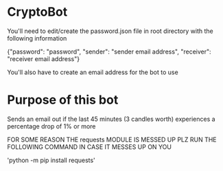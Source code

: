 # CryptoBot

You'll need to edit/create the password.json file in root directory with the following information

{"password": "password",
"sender": "sender email address",
"receiver": "receiver email address"}

You'll also have to create an email address for the bot to use

# Purpose of this bot

Sends an email out if the last 45 minutes (3 candles worth) experiences a percentage drop of 1% or more

FOR SOME REASON THE requests MODULE IS MESSED UP PLZ RUN THE FOLLOWING COMMAND IN CASE IT MESSES UP ON YOU

'python -m pip install requests'